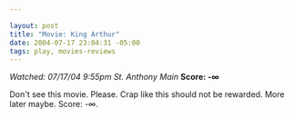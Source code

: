 ```yaml
--- 

layout: post
title: "Movie: King Arthur"
date: 2004-07-17 23:04:31 -05:00
tags: play, movies-reviews
---
```

<em>Watched: 07/17/04 9:55pm St. Anthony Main</em>
<strong>Score: -∞</strong>

Don't see this movie. Please. Crap like this should not be rewarded. More later maybe.  Score: -∞.
